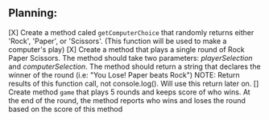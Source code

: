 ## Planning:
[X] Create a method caled ```getComputerChoice``` that randomly returns either 'Rock', 'Paper', or 'Scissors'. (This function will be used to make a computer's play)
[X] Create a method that plays a single round of Rock Paper Scissors. The method should take two parameters: *playerSelection* and *computerSelection*. The method should return a string that declares the winner of the round (i.e: "You Lose! Paper beats Rock")
NOTE: Return results of this function call, not console.log(). Will use this return later on. 
[] Create method ```game``` that plays 5 rounds and keeps score of who wins. At the end of the round, the method reports who wins and loses the round based on the score of this method